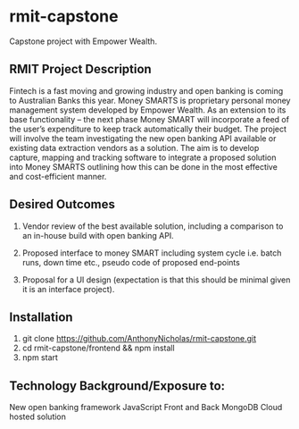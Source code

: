 # rmit-capstone
Capstone project with Empower Wealth.

## RMIT Project Description
Fintech is a fast moving and growing industry and open banking is coming to Australian Banks this year.  Money SMARTS is proprietary personal money management system developed by Empower Wealth. As an extension to its base functionality – the next phase Money SMART will incorporate a feed of the user’s expenditure to keep track automatically their budget. The project will involve the team investigating the new open banking API available or existing data extraction vendors as a solution. The aim is to develop capture, mapping and tracking software to integrate a proposed solution into Money SMARTS outlining how this can be done in the most effective and cost-efficient manner.

## Desired Outcomes

1) Vendor review of the best available solution, including a comparison to an in-house build with open banking API.

2) Proposed interface to money SMART including system cycle i.e. batch runs, down time etc., pseudo code of proposed end-points

3) Proposal for a UI design (expectation is that this should be minimal given it is an interface project).

## Installation 

1) git clone https://github.com/AnthonyNicholas/rmit-capstone.git
2) cd rmit-capstone/frontend && npm install
3) npm start

## Technology Background/Exposure to:

New open banking framework
JavaScript Front and Back
MongoDB
Cloud hosted solution
